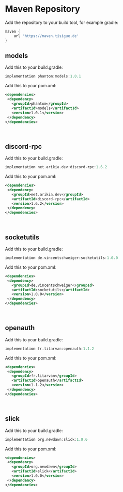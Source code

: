# Maven Repository
Add the repository to your build tool, for example gradle:
```groovy
maven {
	url 'https://maven.tisigue.de'
}
```
## models
Add this to your build.gradle:
```groovy
implementation phantom:models:1.0.1
```

Add this to your pom.xml:
```xml
<dependencies>
 <dependency>
   <groupId>phantom</groupId>
   <artifactId>models</artifactId>
   <version>1.0.1</version>
 </dependency>
</dependencies>
```

<br>

## discord-rpc
Add this to your build.gradle:
```groovy
implementation net.arikia.dev:discord-rpc:1.6.2
```

Add this to your pom.xml:
```xml
<dependencies>
 <dependency>
   <groupId>net.arikia.dev</groupId>
   <artifactId>discord-rpc</artifactId>
   <version>1.6.2</version>
 </dependency>
</dependencies>
```

<br>

## socketutils
Add this to your build.gradle:
```groovy
implementation de.vincentschweiger:socketutils:1.0.0
```

Add this to your pom.xml:
```xml
<dependencies>
 <dependency>
   <groupId>de.vincentschweiger</groupId>
   <artifactId>socketutils</artifactId>
   <version>1.0.0</version>
 </dependency>
</dependencies>
```

<br>

## openauth
Add this to your build.gradle:
```groovy
implementation fr.litarvan:openauth:1.1.2
```

Add this to your pom.xml:
```xml
<dependencies>
 <dependency>
   <groupId>fr.litarvan</groupId>
   <artifactId>openauth</artifactId>
   <version>1.1.2</version>
 </dependency>
</dependencies>
```

<br>

## slick
Add this to your build.gradle:
```groovy
implementation org.newdawn:slick:1.0.0
```

Add this to your pom.xml:
```xml
<dependencies>
 <dependency>
   <groupId>org.newdawn</groupId>
   <artifactId>slick</artifactId>
   <version>1.0.0</version>
 </dependency>
</dependencies>
```

<br>


